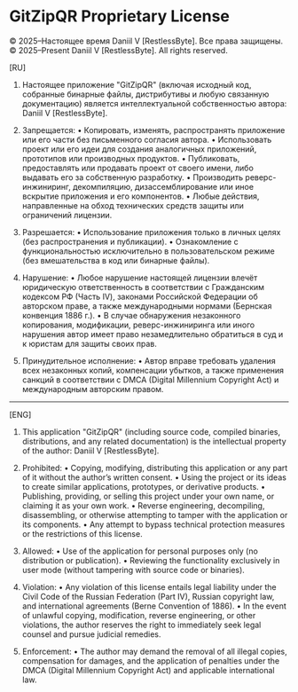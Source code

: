 GitZipQR Proprietary License
============================

© 2025–Настоящее время Daniil V [RestlessByte]. Все права защищены.  
© 2025–Present Daniil V [RestlessByte]. All rights reserved.  

[RU]

1. Настоящее приложение "GitZipQR" (включая исходный код, собранные бинарные файлы,
   дистрибутивы и любую связанную документацию) является интеллектуальной собственностью
   автора: Daniil V [RestlessByte].

2. Запрещается:
   • Копировать, изменять, распространять приложение или его части без письменного согласия автора.
   • Использовать проект или его идеи для создания аналогичных приложений, прототипов
     или производных продуктов.
   • Публиковать, предоставлять или продавать проект от своего имени, либо выдавать его за
     собственную разработку.
   • Производить реверс-инжиниринг, декомпиляцию, дизассемблирование или иное вскрытие
     приложения и его компонентов.
   • Любые действия, направленные на обход технических средств защиты или ограничений лицензии.

3. Разрешается:
   • Использование приложения только в личных целях (без распространения и публикации).
   • Ознакомление с функциональностью исключительно в пользовательском режиме (без вмешательства
     в код или бинарные файлы).

4. Нарушение:
   • Любое нарушение настоящей лицензии влечёт юридическую ответственность в
     соответствии с Гражданским кодексом РФ (Часть IV), законами Российской Федерации
     об авторском праве, а также международными нормами (Бернская конвенция 1886 г.).
   • В случае обнаружения незаконного копирования, модификации, реверс-инжиниринга или
     иного нарушения автор имеет право незамедлительно обратиться в суд и к юристам для
     защиты своих прав.

5. Принудительное исполнение:
   • Автор вправе требовать удаления всех незаконных копий, компенсации убытков, а также
     применения санкций в соответствии с DMCA (Digital Millennium Copyright Act) и
     международным авторским правом.

---

[ENG]

1. This application "GitZipQR" (including source code, compiled binaries, distributions,
   and any related documentation) is the intellectual property of the author:
   Daniil V [RestlessByte].

2. Prohibited:
   • Copying, modifying, distributing this application or any part of it without the
     author’s written consent.
   • Using the project or its ideas to create similar applications, prototypes, or
     derivative products.
   • Publishing, providing, or selling this project under your own name, or claiming it as
     your own work.
   • Reverse engineering, decompiling, disassembling, or otherwise attempting to
     tamper with the application or its components.
   • Any attempt to bypass technical protection measures or the restrictions of this license.

3. Allowed:
   • Use of the application for personal purposes only (no distribution or publication).
   • Reviewing the functionality exclusively in user mode (without tampering with source
     code or binaries).

4. Violation:
   • Any violation of this license entails legal liability under the Civil Code of the
     Russian Federation (Part IV), Russian copyright law, and international agreements
     (Berne Convention of 1886).
   • In the event of unlawful copying, modification, reverse engineering, or other
     violations, the author reserves the right to immediately seek legal counsel and pursue
     judicial remedies.

5. Enforcement:
   • The author may demand the removal of all illegal copies, compensation for damages,
     and the application of penalties under the DMCA (Digital Millennium Copyright Act)
     and applicable international law.
